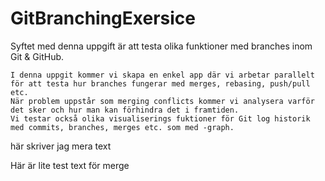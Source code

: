 # GitBranchingExersice
Syftet med denna uppgift är att testa olika funktioner med branches inom Git & GitHub.
~~~~~~~~~~~~~~~~~~~~~~~~~~~~~~~~~~~~~~~~~~~~~~~~~~~~~~~~~~~~~~~~~~~~~~~~~~~~~~~~~~~~~~~~~~~~~~~~~~~~~~~~~~~~~~~~~~~~~~~~~~~~~~~~~~~~~~~~~~~~~~~~~~~
I denna uppgit kommer vi skapa en enkel app där vi arbetar parallelt för att testa hur branches fungerar med merges, rebasing, push/pull etc.
När problem uppstår som merging conflicts kommer vi analysera varför det sker och hur man kan förhindra det i framtiden.
Vi testar också olika visualiserings fuktioner för Git log historik med commits, branches, merges etc. som med -graph.
~~~~~~~~~~~~~~~~~~~~~~~~~~~~~~~~~~~~~~~~~~~~~~~~~~~~~~~~~~~~~~~~~~~~~~~~~~~~~~~~~~~~~~~~~~~~~~~~~~~~~~~~~~~~~~~~~~~~~~~~~~~~~~~~~~~~~~~~~~~~~~~~~~~
här skriver jag mera text

Här är lite test text för merge
